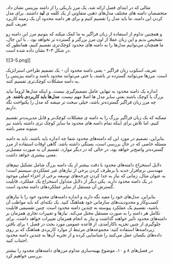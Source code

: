 مثالی که در ابتدای فصل ارائه شد، یک مرز باریکی را از دامنه بیزینس نشان داد. متخصصان دامنه های مختلف مدل‌های ذهنی متفاوتی از یک کلمه ی **لید** داشتند. برای مدل کردن  این دامنه، ما باید مدل را تقسیم کنیم و برای هر دامنه محدود آن یک زمینه کاربرد تعریف کنیم

و همچنین تداوم از استفاده از زبان فراگیر به ما کمک میکنه که بتونیم مرز این دامنه رو تشخیص بدیم و این زبان عملا از اون مرز بزرگتر و گسترده تر نخواهد بود.
. با این حال، ما همچنان می‌توانیم مدل‌ها را به دامنه های محدود کوچک‌تری تقسیم کنیم، همانطور که در شکل ۳-۴ نشان داده شده است.

![[3-5.png]]

تعریف اسکوپ زبان فراگیر - یعنی دامنه محدود آن - یک تصمیم طراحی استراتژیک است. مرزها می‌توانند گسترده تر باشند، یا حتی می‌توانند محدود باشند و دامنه بیزینس را به دامنه‌ مشکلات کوچک‌تری تقسیم کنند.

اندازه یک دامنه محدود به تنهایی عامل تصمیم‌گیری نیست. و اینکه مدل‌ها لزوماً نباید بزرگ یا کوچک باشند یعنی سایز مدل ها اصلا مهم نیست. **مدل‌ها باید کاربردی باشند**. هر چه مرز زبان فراگیر گسترده‌تر باشد، خیلی سخت تر میشه که مدل را یکنواخت نگه داریم.

ممکنه که یک زبان فراگیر بزرگ را به دامنه ی مشکلات کوچک‌تر و قابل مدیریت‌تر تقسیم کنیم، اما تلاش برای اینکه تمام دامنه های محدود ما سایز کوچک تری داشته باشند نیز میتونه مضر باشه.

بنابراین، تصمیم در مورد این که دامنه‌های محدود شما چه اندازه باید باشند، باید به دامنه مسئله خاصی که در حال بررسی است، بستگی داشته باشد. گاهی اوقات استفاده از مرز گسترده‌تر واضح‌تر خواهد بود، در حالی که در دیگر موارد، تقسیم آن به صورت مفصل‌تر معنی بیشتری خواهد داشت.

دلایل استخراج دامنه‌های محدود با دقت بیشتر از یک دامنه بزرگ شامل تشکیل تیم‌های مهندسی نرم‌افزار جدید یا برطرف کردن برخی از نیازهای غیر عملکردی سیستم است؛ به عنوان مثال، زمانی که نیاز به جدا کردن چرخه‌های توسعه برخی از اجزاء اصلی موجود در یک دامنه محدود دارید. یکی دیگر از دلایل متداول استخراج یک عملکرد، قابلیت گسترش آن مستقل از سایر عملکردهای دامنه محدود است.

بنابراین، مدل‌های خود را مفید نگه دارید و اندازه دامنه‌های محدود خود را با نیازهای کسب‌وکار و محدودیت‌های سازمانی خود هماهنگ کنید. یک نکته‌ای که باید مواظب آن باشید، تقسیم یک عملکرد پیوسته به چندین دامنه محدود است. چنین تقسیمی قابلیت تکامل هر دامنه را به صورت مستقل مختل می‌کند. نیازها و تغییرات تجاری همزمان بر دامنه‌های محدود تأثیر خواهند گذاشت و نیاز به انجام همزمان تغییرات خواهد داشت. برای جلوگیری از چنین تجزیه ناکارآمدی، از قاعده عمومی مورد بحث در فصل ۱ برای یافتن زیردامنه‌ها استفاده کنید: مجموعه‌های مرتبط از موارد کاربردی هماهنگ که بر روی داده‌های یکسان عمل می‌کنند را شناسایی کرده و از تجزیه آن‌ها به چندین دامنه محدود اجتناب کنید.

در فصل‌های ۸ و ۱۰، موضوع بهینه‌سازی مداوم مرزهای دامنه‌های محدود را بیشتر بررسی خواهیم کرد.
